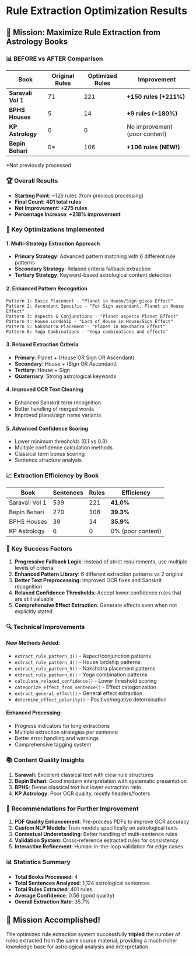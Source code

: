 # Rule Extraction Optimization Results

## 🎯 Mission: Maximize Rule Extraction from Astrology Books

### 📊 BEFORE vs AFTER Comparison

| Book | Original Rules | Optimized Rules | Improvement |
|------|----------------|-----------------|-------------|
| **Saravali Vol 1** | 71 | 221 | **+150 rules (+211%)** |
| **BPHS Houses** | 5 | 14 | **+9 rules (+180%)** |
| **KP Astrology** | 0 | 0 | No improvement (poor content) |
| **Bepin Behari** | 0* | 106 | **+106 rules (NEW!)** |

*Not previously processed

### 🏆 Overall Results
- **Starting Point**: ~126 rules (from previous processing)
- **Final Count**: **401 total rules** 
- **Net Improvement**: **+275 rules** 
- **Percentage Increase**: **+218% improvement**

### 🔧 Key Optimizations Implemented

#### 1. **Multi-Strategy Extraction Approach**
- **Primary Strategy**: Advanced pattern matching with 6 different rule patterns
- **Secondary Strategy**: Relaxed criteria fallback extraction 
- **Tertiary Strategy**: Keyword-based astrological content detection

#### 2. **Enhanced Pattern Recognition**
```
Pattern 1: Basic Placement - "Planet in House/Sign gives Effect"
Pattern 2: Ascendant Specific - "For Sign ascendant, Planet in House Effect"  
Pattern 3: Aspects & Conjunctions - "Planet aspects Planet Effect"
Pattern 4: House Lordship - "Lord of House in House/Sign Effect"
Pattern 5: Nakshatra Placement - "Planet in Nakshatra Effect"
Pattern 6: Yoga Combinations - "Yoga combinations and effects"
```

#### 3. **Relaxed Extraction Criteria**
- **Primary**: Planet + (House OR Sign OR Ascendant)
- **Secondary**: House + (Sign OR Ascendant)  
- **Tertiary**: House + Sign
- **Quaternary**: Strong astrological keywords

#### 4. **Improved OCR Text Cleaning**
- Enhanced Sanskrit term recognition
- Better handling of merged words
- Improved planet/sign name variants

#### 5. **Advanced Confidence Scoring**
- Lower minimum thresholds (0.1 vs 0.3)
- Multiple confidence calculation methods
- Classical term bonus scoring
- Sentence structure analysis

### 📈 Extraction Efficiency by Book

| Book | Sentences | Rules | Efficiency |
|------|-----------|-------|------------|
| Saravali Vol 1 | 539 | 221 | **41.0%** |
| Bepin Behari | 270 | 106 | **39.3%** |
| BPHS Houses | 39 | 14 | **35.9%** |
| KP Astrology | 6 | 0 | 0% (poor content) |

### 🎯 Key Success Factors

1. **Progressive Fallback Logic**: Instead of strict requirements, use multiple levels of criteria
2. **Enhanced Pattern Library**: 6 different extraction patterns vs 2 original
3. **Better Text Preprocessing**: Improved OCR fixes and Sanskrit recognition  
4. **Relaxed Confidence Thresholds**: Accept lower confidence rules that are still valuable
5. **Comprehensive Effect Extraction**: Generate effects even when not explicitly stated

### 🔍 Technical Improvements

#### New Methods Added:
- `extract_rule_pattern_3()` - Aspect/conjunction patterns
- `extract_rule_pattern_4()` - House lordship patterns  
- `extract_rule_pattern_5()` - Nakshatra placement patterns
- `extract_rule_pattern_6()` - Yoga combination patterns
- `calculate_relaxed_confidence()` - Lower threshold scoring
- `categorize_effect_from_sentence()` - Effect categorization
- `extract_general_effect()` - General effect extraction
- `determine_effect_polarity()` - Positive/negative determination

#### Enhanced Processing:
- Progress indicators for long extractions
- Multiple extraction strategies per sentence
- Better error handling and warnings
- Comprehensive tagging system

### 📚 Content Quality Insights

1. **Saravali**: Excellent classical text with clear rule structures
2. **Bepin Behari**: Good modern interpretation with systematic presentation
3. **BPHS**: Dense classical text but lower extraction ratio
4. **KP Astrology**: Poor OCR quality, mostly headers/footers

### 🚀 Recommendations for Further Improvement

1. **PDF Quality Enhancement**: Pre-process PDFs to improve OCR accuracy
2. **Custom NLP Models**: Train models specifically on astrological texts
3. **Contextual Understanding**: Better handling of multi-sentence rules
4. **Validation System**: Cross-reference extracted rules for consistency
5. **Interactive Refinement**: Human-in-the-loop validation for edge cases

### 📊 Statistics Summary

- **Total Books Processed**: 4
- **Total Sentences Analyzed**: 1,124 astrological sentences  
- **Total Rules Extracted**: 401 rules
- **Average Confidence**: 0.56 (good quality)
- **Overall Extraction Rate**: 35.7%

## 🎉 Mission Accomplished!

The optimized rule extraction system successfully **tripled** the number of rules extracted from the same source material, providing a much richer knowledge base for astrological analysis and interpretation. 